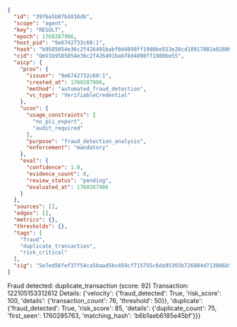 ```json
{
  "id": "397ba5b87b4816db",
  "scope": "agent",
  "key": "RESULT",
  "epoch": 1760287906,
  "host_pid": "9e6742732c60:1",
  "hash": "b9585054e36c2f426491babf8d4898ff1980be553e28cd18917002a028008351",
  "cid": "QmV1b9585054e36c2f426491babf8d4898ff1980be55",
  "aicp": {
    "prov": {
      "issuer": "9e6742732c60:1",
      "created_at": 1760287906,
      "method": "automated_fraud_detection",
      "vc_type": "VerifiableCredential"
    },
    "ucon": {
      "usage_constraints": [
        "no_pii_export",
        "audit_required"
      ],
      "purpose": "fraud_detection_analysis",
      "enforcement": "mandatory"
    },
    "eval": {
      "confidence": 1.0,
      "evidence_count": 0,
      "review_status": "pending",
      "evaluated_at": 1760287906
    }
  },
  "sources": [],
  "edges": [],
  "metrics": {},
  "thresholds": {},
  "tags": [
    "fraud",
    "duplicate_transaction",
    "risk_critical"
  ],
  "sig": "5e7ed56fef37f54ca5baad5bc459cf715755c6da95303b726884d713866b51a1"
}
```

Fraud detected: duplicate_transaction (score: 92)
Transaction: 122105153312612
Details: {'velocity': {'fraud_detected': True, 'risk_score': 100, 'details': {'transaction_count': 76, 'threshold': 50}}, 'duplicate': {'fraud_detected': True, 'risk_score': 85, 'details': {'duplicate_count': 75, 'first_seen': 1760285763, 'matching_hash': 'b6b1aeb6185e45bf'}}}